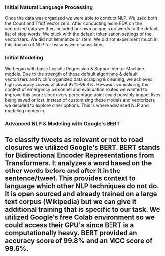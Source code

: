 ### Initial Natural Language Processing

Once the data was organized we were able to conduct NLP. We used both the Count and Tfidf Vectorizers. After conducting more EDA on the vectorized data we then included our own unique stop words to the default list of stop words. We stuck with the default tokenization settings of the vectorizers. We did not lemmatize or stem. We did not experiment much in this domain of NLP for reasons we discuss later.

### Initial Modeling

We began with basic Logistic Regression & Support Vector Machine models. Due to the strength of these default algorithms & default vectorizers and Nick's organized data scraping & cleaning,  we achieved high accuracy scores of about 95%-96.4%. However, considering the context of emergency personnel and evacuation routes we wanted to improve this score since every percentage point could possibly impact lives being saved or lost. Instead of customizing these models and vectorizers we decided to explore other options. This is where advanced NLP and modeling comes in.


### Advanced NLP & Modeling with Google's BERT

To classify tweets as relevant or not to road closures we utilized Google's BERT.
BERT stands for Bidirectional Encoder Representations from Transformers. It analyzes a word based on the other words before and after it in the sentence/tweet. This provides context to language which other NLP techniques do not do. It is open sourced and already trained on a large text corpus (Wikipedia) but we can give it additional training that is specific to our task. We utilized Google's free Colab environment so we could access their GPU's since BERT is a computationally heavy. BERT provided an accuracy score of 99.8% and an MCC score of 99.6%.
---
